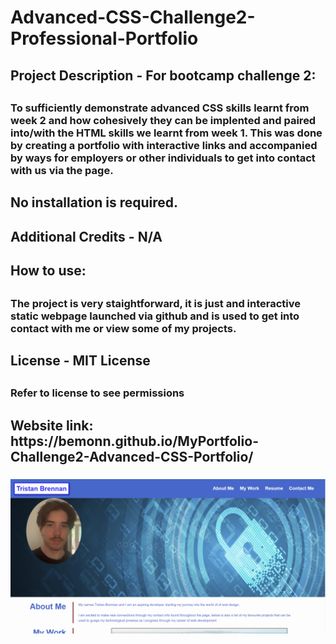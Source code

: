# Advanced-CSS-Challenge2-Professional-Portfolio

<h2>Project Description - For bootcamp challenge 2:<h2> 

<h3>To sufficiently demonstrate advanced CSS skills learnt from week 2 and how cohesively they can be implented and paired into/with the HTML skills we learnt from week 1. This was done by creating a portfolio with interactive links and accompanied by ways for employers or other individuals to get into contact with us via the page. <h3>


<h2>No installation is required.<h2>

<h2>Additional Credits - N/A


<h2>How to use:<h2>

<h3>The project is very staightforward, it is just and interactive static webpage launched via github and is used to get into contact with me or view some of my projects.


<h2>License - MIT License<h2>
<h3>Refer to license to see permissions<h3>

<h2>Website link: https://bemonn.github.io/MyPortfolio-Challenge2-Advanced-CSS-Portfolio/ <h3>

![Alt text](assets/Screenshot%202023-06-01%20185517.png)